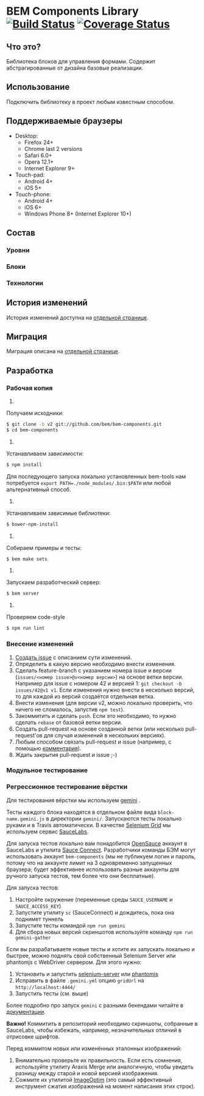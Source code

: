 # BEM Components Library [![Build Status](https://travis-ci.org/bem/bem-components.svg?branch=v2)](https://travis-ci.org/bem/bem-components) [![Coverage Status](https://coveralls.io/repos/bem/bem-components/badge.png?branch=v2)](https://coveralls.io/r/bem/bem-components?branch=v2)

## Что это?

Библиотека блоков для управления формами.
Содержит абстрагированные от дизайна базовые реализации.

## Использование

Подключить библиотеку в проект любым известным способом.

## Поддерживаемые браузеры
* Desktop:
  * Firefox 24+
  * Chrome last 2 versions
  * Safari 6.0+
  * Opera 12.1+
  * Internet Explorer 9+
* Touch-pad:
  * Android 4+
  * iOS 5+
* Touch-phone:
  * Android 4+
  * iOS 6+
  * Windows Phone 8+ (Internet Explorer 10+)

## Состав

### Уровни

### Блоки

### Технологии

## История изменений

История изменений доступна на [отдельной странице](CHANGELOG.md).

## Миграция

Миграция описана на [отдельной странице](MIGRATION.md).

## Разработка

### Рабочая копия

1. 
  Получаем исходники:
  ```bash
  $ git clone -b v2 git://github.com/bem/bem-components.git
  $ cd bem-components
  ```

1. 
  Устанавливаем зависимости:
  ```bash
  $ npm install
  ```
  Для последующего запуска локально установленных bem-tools нам потребуется `export PATH=./node_modules/.bin:$PATH` или любой альтернативный способ.

1. 
  Устанавливаем зависимые библиотеки:
  ```bash
  $ bower-npm-install
  ```

1. 
  Собираем примеры и тесты:
  ```bash
  $ bem make sets
  ```

1. 
  Запускаем разработческий сервер:
  ```bash
  $ bem server
  ```

1. 
  Проверяем code-style
  ```bash
  $ npm run lint
  ```

### Внесение изменений

1. [Создать issue](https://github.com/bem/bem-components/issues/new) с описанием сути изменений.
1. Определить в какую версию необходимо внести изменения.
1. Сделать feature-branch с указанием номера issue и версии (`issues/<номер issue>@v<номер версии>`) на основе ветки версии.
Например для issue с номером 42 и версией 1: `git checkout -b issues/42@v1 v1`. Если изменения нужно внести в несколько версий, то для каждой из версий создаётся отдельная ветка.
1. Внести изменения (для версии v2, можно локально проверить, что ничего не сломалось, запустив `npm test`).
1. Закоммитить и сделать `push`. Если это необходимо, то нужно сделать `rebase` от базовой ветки версии.
1. Создать pull-request на основе созданной ветки (или несколько pull-request'ов для случая изменений в нескольких версиях).
1. Любым способом связать pull-request и issue (например, c помощью [комментария](https://github.com/blog/1506-closing-issues-via-pull-requests)).
1. Ждать закрытия pull-request и issue ;-)

### Модульное тестирование

### Регрессионное тестирование вёрстки

Для тестирования вёрстки мы используем [gemini](https://github.com/bem/gemini) .

Тесты каждого блока находятся в отдельном файле вида `block-name.gemini.js` в директории `gemini/`. Запускаются тесты локально руками и в Travis автоматически. В качестве [Selenium Grid](https://code.google.com/p/selenium/wiki/Grid2) мы используем сервис [SauceLabs](https://saucelabs.com).

Для запуска тестов локально вам понадобится [OpenSauce](https://saucelabs.com/opensauce) аккаунт в SauceLabs и утилита [Sauce Connect](https://saucelabs.com/connect). Разработчики команды БЭМ могут использовать аккаунт `bem-components` (мы не публикуем логин и пароль, потому что на аккаунте лимит на 3 одновременно запущенных браузера; будет эффективнее использовать разные аккаунты для ручного запуска тестов, тем более что они бесплатные).

Для запуска тестов:

1. Настройте окружение (переменные среды `SAUCE_USERNAME` и `SAUCE_ACCESS_KEY`)
2. Запустите утилиту `sc` (SauceConnect) и дождитесь, пока она поднимет туннель
3. Запустите тесты командой `npm run gemini`
4. Для сбора новых версий скриншотов используйте команду `npm run gemini-gather`

Если вы разрабатываете новые тесты и хотите их запускать локально и быстрее, можно поднять свой собственный Selenium Server или phantomjs с WebDriver сервером. Для этого нужно:

1. Установить и запустить [selenium-server](http://docs.seleniumhq.org/download/) или [phantomjs](http://phantomjs.org/)
2. Исправить в файле `.gemini.yml` опцию `gridUrl` на `http://localhost:4444/`
3. Запустить тесты (см. выше)

Более подробно про запуск `gemini` с разными бекендами читайте в [документации](https://github.com/bem/gemini/blob/master/README.md).

**Важно!** Коммитить в репозиторий необходимо скриншоты, собранные в SauceLabs, чтобы избежать, например, незначительных отличий в отрисовке шрифтов.

Перед коммитом новых или изменённых эталонных изображений:

1. Внимательно проверьте их правильность. Если есть сомнения, используйте утилиту Araxis Merge или аналогичную, чтобы увидеть разницу между старой и новой версией изображения.
2. Сожмите их утилитой [ImageOptim](http://imageoptim.com/) (это самый эффективный инструмент сжатия изображений на момент написания этих строк).

